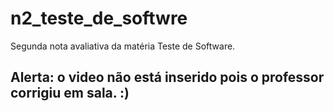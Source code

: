 # n2_teste_de_softwre
Segunda nota avaliativa da matéria Teste de Software.

## Alerta: o video não está inserido pois o professor corrigiu em sala. :) ##